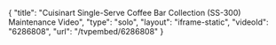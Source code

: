{
    "title": "Cuisinart Single-Serve Coffee Bar Collection (SS-300) Maintenance Video",
    "type": "solo",
    "layout": "iframe-static",
    "videoId": "6286808",
    "url": "\/tvpembed\/6286808"
}
